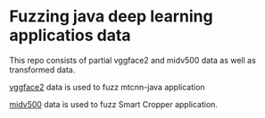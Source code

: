 # Fuzzing java deep learning applicatios data
This repo consists of partial vggface2 and midv500 data as well as transformed data. 

[vggface2](https://github.com/ox-vgg/vgg_face2) data is used to fuzz mtcnn-java application

[midv500](https://github.com/fcakyon/midv500) data is used to fuzz Smart Cropper application.
